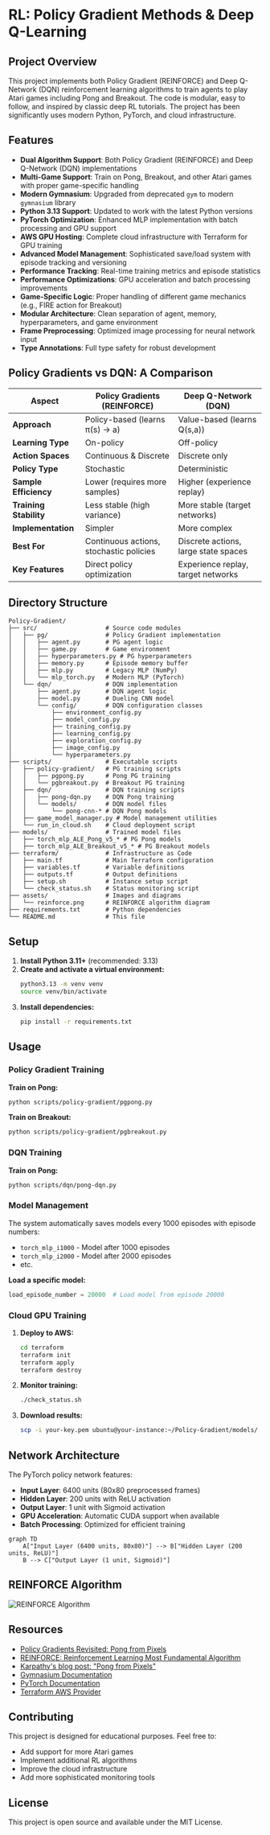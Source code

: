 # RL: Policy Gradient Methods & Deep Q-Learning

## Project Overview
This project implements both Policy Gradient (REINFORCE) and Deep Q-Network (DQN) reinforcement learning algorithms to train agents to play Atari games including Pong and Breakout. The code is modular, easy to follow, and inspired by classic deep RL tutorials. The project has been significantly uses modern Python, PyTorch, and cloud infrastructure.

## Features
- **Dual Algorithm Support**: Both Policy Gradient (REINFORCE) and Deep Q-Network (DQN) implementations
- **Multi-Game Support**: Train on Pong, Breakout, and other Atari games with proper game-specific handling
- **Modern Gymnasium**: Upgraded from deprecated `gym` to modern `gymnasium` library
- **Python 3.13 Support**: Updated to work with the latest Python versions
- **PyTorch Optimization**: Enhanced MLP implementation with batch processing and GPU support
- **AWS GPU Hosting**: Complete cloud infrastructure with Terraform for GPU training
- **Advanced Model Management**: Sophisticated save/load system with episode tracking and versioning
- **Performance Tracking**: Real-time training metrics and episode statistics
- **Performance Optimizations**: GPU acceleration and batch processing improvements
- **Game-Specific Logic**: Proper handling of different game mechanics (e.g., FIRE action for Breakout)
- **Modular Architecture**: Clean separation of agent, memory, hyperparameters, and game environment
- **Frame Preprocessing**: Optimized image processing for neural network input
- **Type Annotations**: Full type safety for robust development

## Policy Gradients vs DQN: A Comparison

| Aspect | Policy Gradients (REINFORCE) | Deep Q-Network (DQN) |
|--------|------------------------------|----------------------|
| **Approach** | Policy-based (learns π(s) → a) | Value-based (learns Q(s,a)) |
| **Learning Type** | On-policy | Off-policy |
| **Action Spaces** | Continuous & Discrete | Discrete only |
| **Policy Type** | Stochastic | Deterministic |
| **Sample Efficiency** | Lower (requires more samples) | Higher (experience replay) |
| **Training Stability** | Less stable (high variance) | More stable (target networks) |
| **Implementation** | Simpler | More complex |
| **Best For** | Continuous actions, stochastic policies | Discrete actions, large state spaces |
| **Key Features** | Direct policy optimization | Experience replay, target networks |

## Directory Structure
```
Policy-Gradient/
├── src/                   # Source code modules
│   ├── pg/                # Policy Gradient implementation
│   │   ├── agent.py       # PG agent logic
│   │   ├── game.py        # Game environment
│   │   ├── hyperparameters.py # PG hyperparameters
│   │   ├── memory.py      # Episode memory buffer
│   │   ├── mlp.py         # Legacy MLP (NumPy)
│   │   └── mlp_torch.py   # Modern MLP (PyTorch)
│   └── dqn/               # DQN implementation
│       ├── agent.py       # DQN agent logic
│       ├── model.py       # Dueling CNN model
│       └── config/        # DQN configuration classes
│           ├── environment_config.py
│           ├── model_config.py
│           ├── training_config.py
│           ├── learning_config.py
│           ├── exploration_config.py
│           ├── image_config.py
│           └── hyperparameters.py
├── scripts/               # Executable scripts
│   ├── policy-gradient/   # PG training scripts
│   │   ├── pgpong.py      # Pong PG training
│   │   └── pgbreakout.py  # Breakout PG training
│   ├── dqn/               # DQN training scripts
│   │   ├── pong-dqn.py    # DQN Pong training
│   │   └── models/        # DQN model files
│   │       └── pong-cnn-* # DQN Pong models
│   ├── game_model_manager.py # Model management utilities
│   └── run_in_cloud.sh    # Cloud deployment script
├── models/                # Trained model files
│   ├── torch_mlp_ALE_Pong_v5_* # PG Pong models
│   ├── torch_mlp_ALE_Breakout_v5_* # PG Breakout models
├── terraform/             # Infrastructure as Code
│   ├── main.tf            # Main Terraform configuration
│   ├── variables.tf       # Variable definitions
│   ├── outputs.tf         # Output definitions
│   ├── setup.sh           # Instance setup script
│   └── check_status.sh    # Status monitoring script
├── assets/                # Images and diagrams
│   └── reinforce.png      # REINFORCE algorithm diagram
├── requirements.txt       # Python dependencies
└── README.md              # This file
```

## Setup
1. **Install Python 3.11+** (recommended: 3.13)
2. **Create and activate a virtual environment:**
   ```sh
   python3.13 -m venv venv
   source venv/bin/activate
   ```
3. **Install dependencies:**
   ```sh
   pip install -r requirements.txt
   ```

## Usage

### Policy Gradient Training
**Train on Pong:**
```sh
python scripts/policy-gradient/pgpong.py
```

**Train on Breakout:**
```sh
python scripts/policy-gradient/pgbreakout.py
```

### DQN Training
**Train on Pong:**
```sh
python scripts/dqn/pong-dqn.py
```

### Model Management
The system automatically saves models every 1000 episodes with episode numbers:
- `torch_mlp_i1000` - Model after 1000 episodes
- `torch_mlp_i2000` - Model after 2000 episodes
- etc.

**Load a specific model:**
```python
load_episode_number = 20000  # Load model from episode 20000
```

### Cloud GPU Training
1. **Deploy to AWS:**
   ```sh
   cd terraform
   terraform init
   terraform apply
   terraform destroy
   ```

2. **Monitor training:**
   ```sh
   ./check_status.sh
   ```

3. **Download results:**
   ```sh
   scp -i your-key.pem ubuntu@your-instance:~/Policy-Gradient/models/ ./models/
   ```

## Network Architecture
The PyTorch policy network features:
- **Input Layer**: 6400 units (80x80 preprocessed frames)
- **Hidden Layer**: 200 units with ReLU activation
- **Output Layer**: 1 unit with Sigmoid activation
- **GPU Acceleration**: Automatic CUDA support when available
- **Batch Processing**: Optimized for efficient training

```mermaid
graph TD
    A["Input Layer (6400 units, 80x80)"] --> B["Hidden Layer (200 units, ReLU)"]
    B --> C["Output Layer (1 unit, Sigmoid)"]
```

## REINFORCE Algorithm

![REINFORCE Algorithm](assets/reinforce.png)

## Resources
- [Policy Gradients Revisited: Pong from Pixels](https://youtu.be/tqrcjHuNdmQ?si=XElMeYhPr7vCBb1b)
- [REINFORCE: Reinforcement Learning Most Fundamental Algorithm](https://youtu.be/5eSh5F8gjWU?si=b1lRf6Ks_q_0dekA)
- [Karpathy's blog post: "Pong from Pixels"](http://karpathy.github.io/2016/05/31/rl/)
- [Gymnasium Documentation](https://gymnasium.farama.org/)
- [PyTorch Documentation](https://pytorch.org/docs/)
- [Terraform AWS Provider](https://registry.terraform.io/providers/hashicorp/aws/latest/docs)

## Contributing
This project is designed for educational purposes. Feel free to:
- Add support for more Atari games
- Implement additional RL algorithms
- Improve the cloud infrastructure
- Add more sophisticated monitoring tools

## License
This project is open source and available under the MIT License.